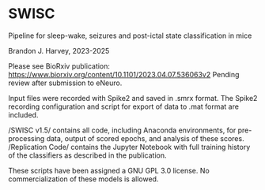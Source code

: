 # SWISC 

Pipeline for sleep-wake, seizures and post-ictal state classification in mice

Brandon J. Harvey, 2023-2025

Please see BioRxiv publication: https://www.biorxiv.org/content/10.1101/2023.04.07.536063v2
Pending review after submission to eNeuro.

Input files were recorded with Spike2 and saved in .smrx format.  The Spike2 recording configuration and script for export of data to .mat format are included. 

/SWISC v1.5/ contains all code, including Anaconda environments, for pre-processing data, output of scored epochs, and analysis of these scores.
/Replication Code/ contains the Jupyter Notebook with full training history of the classifiers as described in the publication.

These scripts have been assigned a GNU GPL 3.0 license.  No commercialization of these models is allowed.


